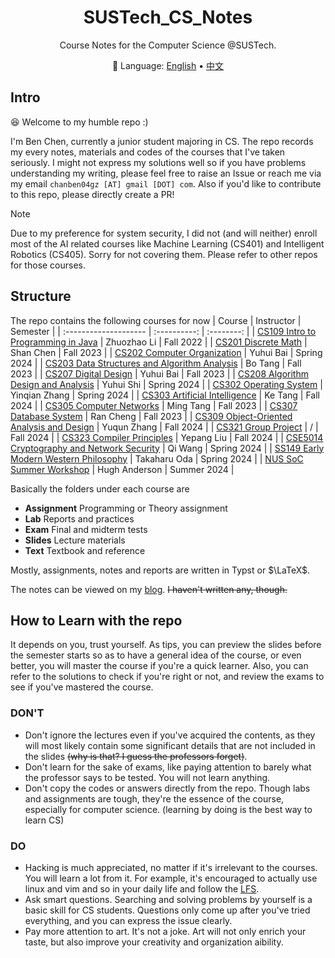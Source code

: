 <div align="center">

# SUSTech_CS_Notes

Course Notes for the Computer Science @SUSTech.

:book: Language: <a href="https://github.com/chanbengz/SUSTech_CS_Notes/blob/master/README.md">English</a> • <a href="https://github.com/chanbengz/SUSTech_CS_Notes/blob/main/README_ZH.md">中文</a> 

</div>

## Intro

:laughing: Welcome to my humble repo :)

I'm Ben Chen, currently a junior student majoring in CS. The repo records my every notes, materials and codes of the courses that I've taken seriously. I might not express my solutions well so if you have problems understanding my writing, please feel free to raise an Issue or reach me via my email `chanben04gz [AT] gmail [DOT] com`. Also if you'd like to contribute to this repo, please directly create a PR!

> [!NOTE] 
> Due to my preference for system security, I did not (and will neither) enroll most of the AI related courses like Machine Learning (CS401) and Intelligent Robotics (CS405). Sorry for not covering them. Please refer to other repos for those courses.

## Structure

The repo contains the following courses for now
| Course | Instructor | Semester |
| :-------------------- | :----------: | :--------: |
| [CS109 Intro to Programming in Java](./CS109%20Intro2Programming%20in%20Java) | Zhuozhao Li | Fall 2022 |
| [CS201 Discrete Math](./CS201%20Discrete%20Math) | Shan Chen | Fall 2023 |
| [CS202 Computer Organization](./CS202%20Computer%20Organization) | Yuhui Bai | Spring 2024 |
| [CS203 Data Structures and Algorithm Analysis](./CS203%20Data%20Structures%20and%20Algorithm%20Analysis) | Bo Tang | Fall 2023 |
| [CS207 Digital Design](./CS207%20Digital%20Design) | Yuhui Bai | Fall 2023 |
| [CS208 Algorithm Design and Analysis](./CS208%20Algorithm%20Design%20and%20Analysis) | Yuhui Shi | Spring 2024 |
| [CS302 Operating System](./CS302%20Operating%20System) | Yinqian Zhang | Spring 2024 |
| [CS303 Artificial Intelligence](./CS303%20Artificial%20Intelligence) | Ke Tang | Fall 2024 |
| [CS305 Computer Networks](./CS305%20Computer%20Networks) | Ming Tang | Fall 2023 |
| [CS307 Database System](./CS307%20Database%20System) | Ran Cheng | Fall 2023 |
| [CS309 Object-Oriented Analysis and Design](./CS309%20Object-Oriented%20Analysis%20and%20Design) | Yuqun Zhang | Fall 2024 |
| [CS321 Group Project](./CS321%20Group%20Project) | / | Fall 2024 |
| [CS323 Compiler Principles](./CS323%20Compiler%20Principles) | Yepang Liu | Fall 2024 |
| [CSE5014 Cryptography and Network Security](./CSE5014%20Cryptography%20and%20Network%20Security) | Qi Wang | Spring 2024 |
| [SS149 Early Modern Western Philosophy](./SS149%20Early%20Modern%20Western%20Philosophy/) | Takaharu Oda | Spring 2024 |
| [NUS SoC Summer Workshop](./NUS%20SWS%202024) | Hugh Anderson | Summer 2024 |

Basically the folders under each course are
- **Assignment** Programming or Theory assignment
- **Lab** Reports and practices
- **Exam** Final and midterm tests
- **Slides** Lecture materials
- **Text** Textbook and reference

Mostly, assignments, notes and reports are written in Typst or $\LaTeX$.

The notes can be viewed on my [blog](https://blog.benx.dev). ~~I haven't written any, though.~~

## How to Learn with the repo
It depends on you, trust yourself. As tips, you can preview the slides before the semester starts so as to have a general idea of the course, or even better, you will master the course if you're a quick learner. Also, you can refer to the solutions to check if you're right or not, and review the exams to see if you've mastered the course.

### DON'T
- Don't ignore the lectures even if you've acquired the contents, as they will most likely contain some significant details that are not included in the slides ~~(why is that? I guess the professors forget)~~.
- Don't learn for the sake of exams, like paying attention to barely what the professor says to be tested. You will not learn anything.
- Don't copy the codes or answers directly from the repo. Though labs and assignments are tough, they're the essence of the course, especially for computer science. (learning by doing is the best way to learn CS)

### DO
- Hacking is much appreciated, no matter if it's irrelevant to the courses. You will learn a lot from it. For example, it's encouraged to actually use linux and vim and so in your daily life and follow the [LFS](https://www.linuxfromscratch.org/).
- Ask smart questions. Searching and solving problems by yourself is a basic skill for CS students. Questions only come up after you've tried everything, and you can express the issue clearly.
- Pay more attention to art. It's not a joke. Art will not only enrich your taste, but also improve your creativity and organization aibility.

